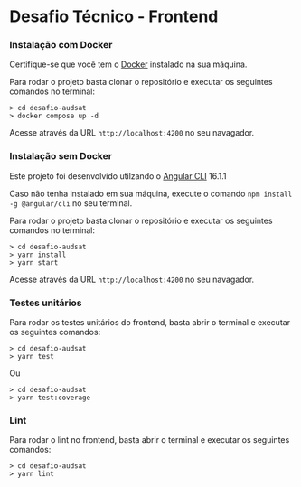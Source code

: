 # Desafio Técnico - Frontend

### Instalação com Docker

Certifique-se que você tem o [Docker](https://www.docker.com/get-started/) instalado na sua máquina.

Para rodar o projeto basta clonar o repositório e executar os seguintes comandos no terminal:

```console
> cd desafio-audsat
> docker compose up -d
```

Acesse através da URL `http://localhost:4200` no seu navagador.

### Instalação sem Docker

Este projeto foi desenvolvido utilzando o [Angular CLI](https://angular.io/cli) 16.1.1

Caso não tenha instalado em sua máquina, execute o comando `npm install -g @angular/cli` no seu terminal.

Para rodar o projeto basta clonar o repositório e executar os seguintes comandos no terminal:

```console
> cd desafio-audsat
> yarn install
> yarn start
```

Acesse através da URL `http://localhost:4200` no seu navagador.

### Testes unitários

Para rodar os testes unitários do frontend, basta abrir o terminal e executar os seguintes comandos:

```console
> cd desafio-audsat
> yarn test
```

Ou

```console
> cd desafio-audsat
> yarn test:coverage
```

### Lint

Para rodar o lint no frontend, basta abrir o terminal e executar os seguintes comandos:

```console
> cd desafio-audsat
> yarn lint
```